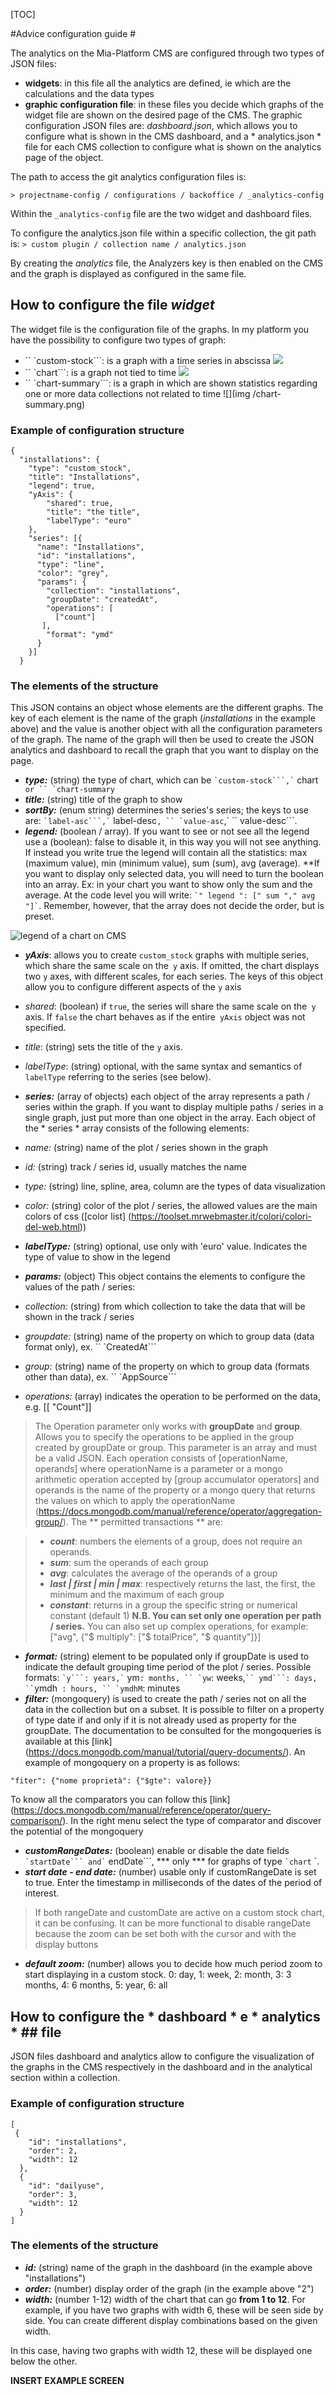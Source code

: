 [TOC]

#Advice configuration guide #

The analytics on the Mia-Platform CMS are configured through two types of JSON files:

- **widgets**: in this file all the analytics are defined, ie which are the calculations and the data types
- **graphic configuration file**: in these files you decide which graphs of the widget file are shown on the desired page of the CMS. The graphic configuration JSON files are: *dashboard.json*, which allows you to configure what is shown in the CMS dashboard, and a * analytics.json * file for each CMS collection to configure what is shown on the analytics page of the object.

The path to access the git analytics configuration files is:

`> projectname-config / configurations / backoffice / _analytics-config`

Within the `_analytics-config` file are the two widget and dashboard files.

To configure the analytics.json file within a specific collection, the git path is:
`> custom plugin / collection name / analytics.json`

By creating the *analytics* file, the Analyzers key is then enabled on the CMS and the graph is displayed as configured in the same file.


## How to configure the file *widget* ##

The widget file is the configuration file of the graphs. In my platform you have the possibility to configure two types of graph:

+ `` `custom-stock```: is a graph with a time series in abscissa
![](img/stock.png)
+ `` `chart```: is a graph not tied to time
![](img/chart.png)
+ `` `chart-summary```: is a graph in which are shown statistics regarding one or more data collections not related to time
![](img /chart-summary.png)

### Example of configuration structure ###
```
{
  "installations": {
    "type": "custom_stock",
    "title": "Installations",
    "legend": true,
    "yAxis": {
        "shared": true,
        "title": "the title",
        "labelType": "euro"
    },
    "series": [{
      "name": "Installations",
      "id": "installations",
      "type": "line",
      "color": "grey",
      "params": {
        "collection": "installations",
        "groupDate": "createdAt",
        "operations": [
          ["count"]
       ],
        "format": "ymd"
      }
    }]
  }
```
### The elements of the structure ###

This JSON contains an object whose elements are the different graphs.
The key of each element is the name of the graph (*installations* in the example above) and the value is another object with all the configuration parameters of the graph.
The name of the graph will then be used to create the JSON analytics and dashboard to recall the graph that you want to display on the page.

- ***type:*** (string) the type of chart, which can be `` `custom-stock```,` `` chart``` or `` `chart-summary```
- ***title:*** (string) title of the graph to show
- ***sortBy:*** (enum string) determines the series's series; the keys to use are: `` `label-asc```,` `` label-desc```, `` `value-asc```,` `` value-desc```.
- ***legend:*** (boolean / array). If you want to see or not see all the legend use a (boolean): false to disable it, in this way you will not see anything. If instead you write true the legend will contain all the statistics: max (maximum value), min (minimum value), sum (sum), avg (average).
**If you want to display only selected data, you will need to turn the boolean into an array.
Ex: in your chart you want to show only the sum and the average.
At the code level you will write: `` `" legend ": [" sum "," avg "]` ``.
Remember, however, that the array does not decide the order, but is preset.

![legend of a chart on CMS](img/legend.png)

- ***yAxis***: allows you to create `custom_stock` graphs with multiple series, which share the same scale on the` y` axis. If omitted, the chart displays two `y` axes, with different scales, for each series. The keys of this object allow you to configure different aspects of the `y` axis
- *shared*: (boolean) if `true`, the series will share the same scale on the` y` axis. If `false` the chart behaves as if the entire` yAxis` object was not specified.
- *title*: (string) sets the title of the `y` axis.
- *labelType*: (string) optional, with the same syntax and semantics of `labelType` referring to the series (see below).
- ***series:*** (array of objects) each object of the array represents a path / series within the graph.
If you want to display multiple paths / series in a single graph, just put more than one object in the array.
Each object of the * series * array consists of the following elements:
- *name:* (string) name of the plot / series shown in the graph
- *id:* (string) track / series id, usually matches the name
- *type:* (string) line, spline, area, column are the types of data visualization
- *color:* (string) color of the plot / series, the allowed values are the main colors of css ([color list] (https://toolset.mrwebmaster.it/colori/colori-del-web.html))
- ***labelType:*** (string) optional, use only with 'euro' value. Indicates the type of value to show in the legend

- ***params:*** (object) This object contains the elements to configure the values of the path / series:
- *collection:* (string) from which collection to take the data that will be shown in the track / series
- *groupdate:* (string) name of the property on which to group data (data format only), ex. `` `CreatedAt```
- *group:* (string) name of the property on which to group data (formats other than data), ex. `` `AppSource```
- *operations:* (array) indicates the operation to be performed on the data, e.g. [[ "Count"]]

> The Operation parameter only works with **groupDate** and **group**.
> Allows you to specify the operations to be applied in the group created by groupDate or group.
> This parameter is an array and must be a valid JSON.
> Each operation consists of [operationName, operands] where operationName is a parameter or a mongo arithmetic operation accepted by [group accumulator operators] and operands is the name of the property or a mongo query that returns the values ​​on which to apply the operationName (https://docs.mongodb.com/manual/reference/operator/aggregation-group/).
> The ** permitted transactions ** are:

> + ***count***: numbers the elements of a group, does not require an operands.
> + ***sum***: sum the operands of each group
> + ***avg***: calculates the average of the operands of a group
> + ***last | first | min | max***: respectively returns the last, the first, the minimum and the maximum of each group
> + ***constant***: returns in a group the specific string or numerical constant (default 1)
> **N.B. You can set only one operation per path / series.** You can also set up complex operations, for example: ["avg", {"$ multiply":
["$ totalPrice", "$ quantity"]}]

- ***format:*** (string) element to be populated only if groupDate is used to indicate the default grouping time period of the plot / series. Possible formats: `` `y```: years,` `` ym```: months, `` `yw```: weeks,` `` ymd```: days, `` `ymdh``` : hours, `` `ymdhM```: minutes
- ***filter:*** (mongoquery) is used to create the path / series not on all the data in the collection but on a subset. It is possible to filter on a property of type date if and only if it is not already used as property for the groupDate.
The documentation to be consulted for the mongoqueries is available at this [link] (https://docs.mongodb.com/manual/tutorial/query-documents/).
An example of mongoquery on a property is as follows:

`"fiter": {"nome proprietà": {"$gte": valore}}`

To know all the comparators you can follow this [link] (https://docs.mongodb.com/manual/reference/operator/query-comparison/). In the right menu select the type of comparator and discover the potential of the mongoquery

- ***customRangeDates:*** (boolean) enable or disable the date fields `` `startDate``` and` `` endDate```, *** only *** for graphs of type `` `chart `` `.
- ***start date - end date:*** (number) usable only if customRangeDate is set to true. Enter the timestamp in milliseconds of the dates of the period of interest.
> If both rangeDate and customDate are active on a custom stock chart, it can be confusing. It can be more functional to disable rangeDate because the zoom can be set both with the cursor and with the display buttons

- ***default zoom:*** (number) allows you to decide how much period zoom to start displaying in a custom stock. 0: day, 1: week, 2: month, 3: 3 months, 4: 6 months, 5: year, 6: all

## How to configure the * dashboard * e * analytics * ## file

JSON files dashboard and analytics allow to configure the visualization of the graphs in the CMS respectively in the dashboard and in the analytical section within a collection.

### Example of configuration structure ###
```
[
 {
    "id": "installations",
    "order": 2,
    "width": 12
  },
  {
    "id": "dailyuse",
    "order": 3,
    "width": 12
  }
]
```
### The elements of the structure ###


* ***id:*** (string) name of the graph in the dashboard (in the example above "installations")
* ***order:*** (number) display order of the graph (in the example above "2")
* ***width:*** (number 1-12) width of the chart that can go **from 1 to 12**. For example, if you have two graphs with width 6, these will be seen side by side. You can create different display combinations based on the given width.

In this case, having two graphs with width 12, these will be displayed one below the other.


**INSERT EXAMPLE SCREEN**
